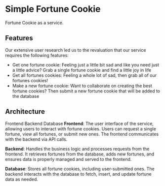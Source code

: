 # Simple Fortune Cookie

Fortune Cookie as a service.

## Features

Our extensive user research led us to the revaluation that our service requires the following features:

- Get one fortune cookie: Feeling just a little bit sad and like you need just a little advice? Grab a single fortune cookie and find a little joy in life
- Get all fortunes cookies: Feeling a whole lot of sad, then grab all of our fortunes cookies!
- Make a new fortune cookie: Want to collaborate on creating the best fortune cookies? Then submit a new fortune cookie that will be added to the database

## Architecture

Frontend
Backend
Database
**Frontend**: The user interface of the service, allowing users to interact with fortune cookies. Users can request a single fortune, view all fortunes, or submit new ones. The frontend communicates with the backend via API calls.

**Backend**: Handles the business logic and processes requests from the frontend. It retrieves fortunes from the database, adds new fortunes, and ensures data is properly managed and served to the frontend.

**Database**: Stores all fortune cookies, including user-submitted ones. The backend interacts with the database to fetch, insert, and update fortune data as needed.
